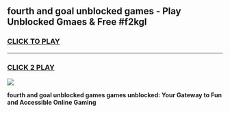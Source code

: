 
## fourth and goal unblocked games - Play Unblocked Gmaes & Free #f2kgl
<h3>
<a href="https://news.freeplayer.one?title=fourth_and_goal_unblocked_games&ref=24F">CLICK TO PLAY</a></h3>
<hr>

<h3>
<a href="https://news.freeplayer.one?title=fourth_and_goal_unblocked_games&ref=24F">CLICK 2 PLAY</a>
  
</h3>

<a href="https://news.freeplayer.one?title=fourth_and_goal_unblocked_games&ref=24F/"><img src="https://clearcache.store/games.png"></a>


**fourth and goal unblocked games games unblocked: Your Gateway to Fun and Accessible Online Gaming**
